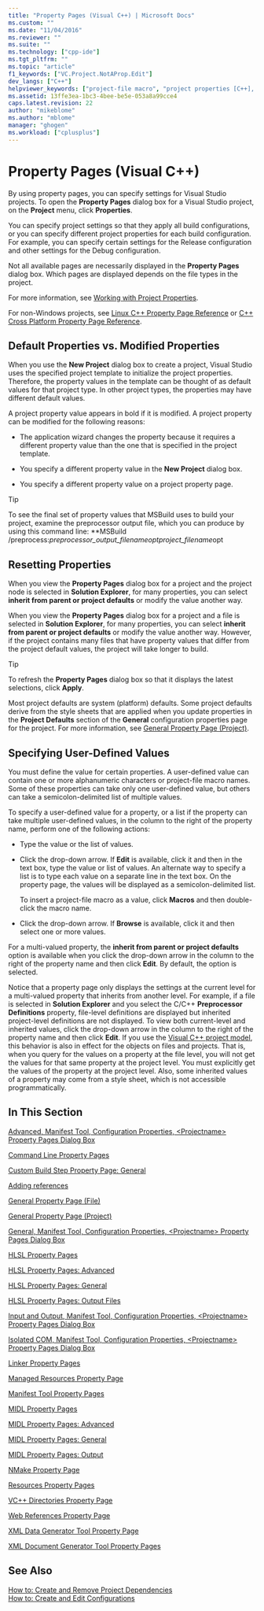 ```yaml
---
title: "Property Pages (Visual C++) | Microsoft Docs"
ms.custom: ""
ms.date: "11/04/2016"
ms.reviewer: ""
ms.suite: ""
ms.technology: ["cpp-ide"]
ms.tgt_pltfrm: ""
ms.topic: "article"
f1_keywords: ["VC.Project.NotAProp.Edit"]
dev_langs: ["C++"]
helpviewer_keywords: ["project-file macro", "project properties [C++], default values", "user-defined values", "project properties [C++], setting", "macros, project-file", "property pages, project settings", "Visual C++ projects, properties", "build macro", "user-defined macros"]
ms.assetid: 13ffe3ea-1bc3-4bee-be5e-053a8a99cce4
caps.latest.revision: 22
author: "mikeblome"
ms.author: "mblome"
manager: "ghogen"
ms.workload: ["cplusplus"]
---
```

# Property Pages (Visual C++)
By using property pages, you can specify settings for Visual Studio projects. To open the **Property Pages** dialog box for a Visual Studio project, on the **Project** menu, click **Properties**.  
  
 You can specify project settings so that they apply all build configurations, or you can specify different project properties for each build configuration. For example, you can specify certain settings for the Release configuration and other settings for the Debug configuration.  
  
 Not all available pages are necessarily displayed in the **Property Pages** dialog box. Which pages are displayed depends on the file types in the project.  
  
 For more information, see [Working with Project Properties](../ide/working-with-project-properties.md).  

 For non-Windows projects, see [Linux C++ Property Page Reference](../linux/prop-pages-linux.md) or [C++ Cross Platform Property Page Reference](../linux/prop-pages-linux.md).
  
## Default Properties vs. Modified Properties  
 When you use the **New Project** dialog box to create a project, Visual Studio uses the specified project template to initialize the project properties. Therefore, the property values in the template can be thought of as default values for that project type. In other project types, the properties may have different default values.  
  
 A project property value appears in bold if it is modified. A project property can be modified for the following reasons:  
  
-   The application wizard changes the property because it requires a different property value than the one that is specified in the project template.  
  
-   You specify a different property value in the **New Project** dialog box.  
  
-   You specify a different property value on a project property page.  
  
> [!TIP]
>  To see the final set of property values that MSBuild uses to build your project, examine the preprocessor output file, which you can produce by using this command line: **MSBuild /preprocess:***preprocessor_output_filename*opt*project_filename*opt  
  
## Resetting Properties  
 When you view the **Property Pages** dialog box for a project and the project node is selected in **Solution Explorer**, for many properties, you can select **inherit from parent or project defaults** or modify the value another way.  
  
 When you view the **Property Pages** dialog box for a project and a file is selected in **Solution Explorer**, for many properties, you can select **inherit from parent or project defaults** or modify the value another way. However, if the project contains many files that have property values that differ from the project default values, the project will take longer to build.  
  
> [!TIP]
>  To refresh the **Property Pages** dialog box so that it displays the latest selections, click **Apply**.  
  
 Most project defaults are system (platform) defaults. Some project defaults derive from the style sheets that are applied when you update properties in the **Project Defaults** section of the **General** configuration properties page for the project. For more information, see [General Property Page (Project)](../ide/general-property-page-project.md).  
  
## Specifying User-Defined Values  
 You must define the value for certain properties. A user-defined value can contain one or more alphanumeric characters or project-file macro names. Some of these properties can take only one user-defined value, but others can take a semicolon-delimited list of multiple values.  
  
 To specify a user-defined value for a property, or a list if the property can take multiple user-defined values, in the column to the right of the property name, perform one of the following actions:  
  
-   Type the value or the list of values.  
  
-   Click the drop-down arrow. If **Edit** is available, click it and then in the text box, type the value or list of values. An alternate way to specify a list is to type each value on a separate line in the text box. On the property page, the values will be displayed as a semicolon-delimited list.  
  
     To insert a project-file macro as a value, click **Macros** and then double-click the macro name.  
  
-   Click the drop-down arrow. If **Browse** is available, click it and then select one or more values.  
  
 For a multi-valued property, the **inherit from parent or project defaults** option is available when you click the drop-down arrow in the column to the right of the property name and then click **Edit**. By default, the option is selected.  
  
 Notice that a property page only displays the settings at the current level for a multi-valued property that inherits from another level. For example, if a file is selected in **Solution Explorer** and you select the C/C++ **Preprocessor Definitions** property, file-level definitions are displayed but inherited project-level definitions are not displayed. To view both current-level and inherited values, click the drop-down arrow in the column to the right of the property name and then click **Edit**. If you use the [Visual C++ project model](http://msdn.microsoft.com/en-us/06c1bbd9-4c79-4f97-ad6d-2b1dea8ecd1f), this behavior is also in effect for the objects on files and projects. That is, when you query for the values on a property at the file level, you will not get the values for that same property at the project level. You must explicitly get the values of the property at the project level. Also, some inherited values of a property may come from a style sheet, which is not accessible programmatically.  
  
## In This Section  
  
 
  [Advanced, Manifest Tool, Configuration Properties, \<Projectname> Property Pages Dialog Box](../ide/advanced-manifest-tool.md)   
  
  [Command Line Property Pages](../ide/command-line-property-pages.md)  
  
  [Custom Build Step Property Page: General](../ide/custom-build-step-property-page-general.md)  
  
  [Adding references](../ide/adding-references-in-visual-cpp-projects.md)  
  
  [General Property Page (File)](../ide/general-property-page-file.md)  
  
  [General Property Page (Project)](../ide/general-property-page-project.md)  
   
  [General, Manifest Tool, Configuration Properties, \<Projectname> Property Pages Dialog Box](../ide/general-manifest-tool-configuration-properties.md)  
  
  [HLSL Property Pages](../ide/hlsl-property-pages.md)  
  
  [HLSL Property Pages: Advanced](../ide/hlsl-property-pages-advanced.md)  
  
  [HLSL Property Pages: General](../ide/hlsl-property-pages-general.md)  
  
  [HLSL Property Pages: Output Files](../ide/hlsl-property-pages-output-files.md)  
  
  [Input and Output, Manifest Tool, Configuration Properties, \<Projectname> Property Pages Dialog Box](../ide/input-and-output-manifest-tool.md)  
  
  [Isolated COM, Manifest Tool, Configuration Properties, \<Projectname> Property Pages Dialog Box](../ide/isolated-com-manifest-tool.md)  
  
  [Linker Property Pages](../ide/linker-property-pages.md)  
  
  [Managed Resources Property Page](../ide/managed-resources-property-page.md)  
  
  [Manifest Tool Property Pages](../ide/manifest-tool-property-pages.md)  
  
  [MIDL Property Pages](../ide/midl-property-pages.md)  
  
  [MIDL Property Pages: Advanced](../ide/midl-property-pages-advanced.md)  
  
  [MIDL Property Pages: General](../ide/midl-property-pages-general.md)  
  
  [MIDL Property Pages: Output](../ide/midl-property-pages-output.md)  
  
  [NMake Property Page](../ide/nmake-property-page.md)  
  
  [Resources Property Pages](../ide/resources-property-pages.md)  
  
  [VC++ Directories Property Page](../ide/vcpp-directories-property-page.md)  
  
  [Web References Property Page](../ide/web-references-property-page.md)  
  
  [XML Data Generator Tool Property Page](../ide/xml-data-generator-tool-property-page.md)  
  
  [XML Document Generator Tool Property Pages](../ide/xml-document-generator-tool-property-pages.md)  
  
## See Also  
 [How to: Create and Remove Project Dependencies](/visualstudio/ide/how-to-create-and-remove-project-dependencies)   
 [How to: Create and Edit Configurations](/visualstudio/ide/how-to-create-and-edit-configurations)   
